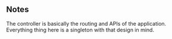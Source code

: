 Notes
---
The controller is basically the routing and APIs of the application.
Everything thing here is a singleton with that design in mind.